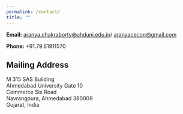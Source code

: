 ```yaml
---
permalink: /contact/
title: ""
---
```


<!-- Google tag (gtag.js) -->
<script async src="https://www.googletagmanager.com/gtag/js?id=G-XQNNHHYQ5D"></script>
<script>
  window.dataLayer = window.dataLayer || [];
  function gtag(){dataLayer.push(arguments);}
  gtag('js', new Date());

  gtag('config', 'G-XQNNHHYQ5D');
</script>


**Email:** [aranya.chakraborty@ahduni.edu.in](mailto:aranya.chakraborty@ahduni.edu.in)/ [aranyacecon@gmail.com](mailto:aranyacecon@gmail.com)  
<!-- aranya.chakraborty@mail.mcgill.ca / aranyacecon@gmail.com    -->
<!-- **Twitter:** [@aranyacecon](https://twitter.com/aranyacecon) -->
<!-- @aranyacecon   -->
**Phone:** +91.79.61911570   
  
## Mailing Address  
M 315 SAS Building  
Ahmedabad University Gate 10  
Commerce Six Road  
Navrangpura, Ahmedabad 380009  
Gujarat, India
